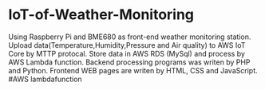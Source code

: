 # IoT-of-Weather-Monitoring
Using Raspberry Pi and BME680 as front-end weather monitoring station. Upload data(Temperature,Humidity,Pressure and Air quality) to AWS IoT Core by MTTP protocal. Store data in AWS RDS (MySql) and process by AWS Lambda function. Backend processing programs was writen by PHP and Python. Frontend WEB pages are writen by HTML, CSS and JavaScript.
#AWS lambdafunction
